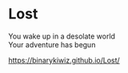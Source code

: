 # Lost

You wake up in a desolate world
<br>
Your adventure has begun

https://binarykiwiz.github.io/Lost/
